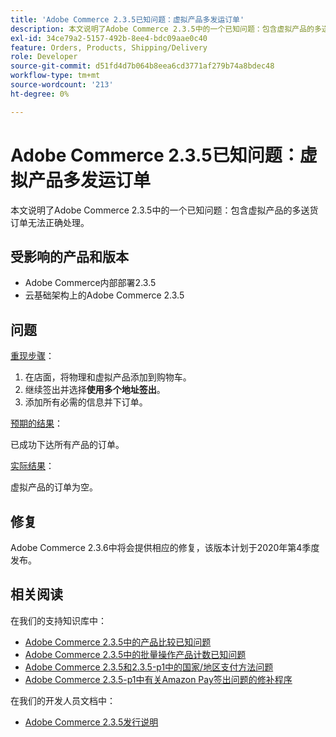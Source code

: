 ```yaml
---
title: 'Adobe Commerce 2.3.5已知问题：虚拟产品多发运订单'
description: 本文说明了Adobe Commerce 2.3.5中的一个已知问题：包含虚拟产品的多送货订单无法正确处理。
exl-id: 34ce79a2-5157-492b-8ee4-bdc09aae0c40
feature: Orders, Products, Shipping/Delivery
role: Developer
source-git-commit: d51fd4d7b064b8eea6cd3771af279b74a8bdec48
workflow-type: tm+mt
source-wordcount: '213'
ht-degree: 0%

---
```


# Adobe Commerce 2.3.5已知问题：虚拟产品多发运订单

本文说明了Adobe Commerce 2.3.5中的一个已知问题：包含虚拟产品的多送货订单无法正确处理。

## 受影响的产品和版本

* Adobe Commerce内部部署2.3.5
* 云基础架构上的Adobe Commerce 2.3.5

## 问题

<u>重现步骤</u>：

1. 在店面，将物理和虚拟产品添加到购物车。
1. 继续签出并选择&#x200B;**使用多个地址签出**。
1. 添加所有必需的信息并下订单。

<u>预期的结果</u>：

已成功下达所有产品的订单。

<u>实际结果</u>：

虚拟产品的订单为空。

## 修复

Adobe Commerce 2.3.6中将会提供相应的修复，该版本计划于2020年第4季度发布。

## 相关阅读

在我们的支持知识库中：

* [Adobe Commerce 2.3.5中的产品比较已知问题](/help/troubleshooting/storefront/product-comparison-known-issue-in-magento-2-3-5.md)
* [Adobe Commerce 2.3.5中的批量操作产品计数已知问题](/help/troubleshooting/miscellaneous/bulk-action-product-count-known-issue-in-magento-2-3-5.md)
* [Adobe Commerce 2.3.5和2.3.5-p1中的国家/地区支付方法问题](/help/troubleshooting/known-issues-patches-attached/magento-2-3-5-2-3-5-p1-patch-country-payment-issue.md)
* [Adobe Commerce 2.3.5-p1中有关Amazon Pay签出问题的修补程序](/help/troubleshooting/payments/patch-for-amazon-pay-checkout-issue-in-magento-2-3-5-p1.md)

在我们的开发人员文档中：

* [Adobe Commerce 2.3.5发行说明](https://devdocs.magento.com/guides/v2.3/release-notes/release-notes-2-3-5-commerce.html#known-issues)
